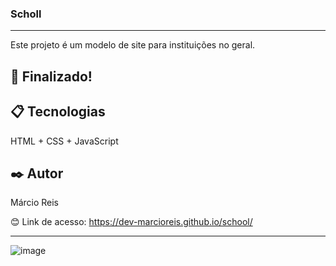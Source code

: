 ### Scholl

---

Este projeto é um modelo de site para instituições no geral.

## 🚀 Finalizado!

## 📋 Tecnologias
HTML + CSS + JavaScript

## ✒️ Autor
Márcio Reis

😊 Link de acesso: https://dev-marcioreis.github.io/school/

---
![image](https://github.com/dev-marcioreis/school/assets/122680054/2af401bb-30b8-43cd-b663-299275ca937d)



